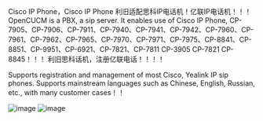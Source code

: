 Cisco IP Phone，Cisco IP Phone 利旧适配思科IP电话机！亿联IP电话机！！！
OpenCUCM is a PBX, a sip server.
It enables use of Cisco IP Phone, CP-7905、CP-7906、CP-7911、CP-7940、CP-7941、CP-7942、CP-7960、CP-7961、CP-7962、CP-7965、CP-7970、CP-7971、CP-7975、CP-8841、CP-8851、CP-9951、CP-6921、CP-7821、CP-7811 CP-3905 CP-7821 CP-8845！！！
利旧思科话机，注册亿联电话！！！！

Supports registration and management of most Cisco, Yealink IP sip phones. 
Supports mainstream languages ​​such as Chinese, English, Russian, etc., 
with many customer cases！！

![image](https://github.com/user-attachments/assets/200f2cf5-e994-4b6f-96b8-e6c7a7c5d73a)
![image](https://github.com/user-attachments/assets/b1802585-119f-45db-b5e4-a5c563a9811c)
